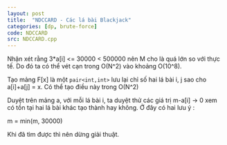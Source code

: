```yaml
---
layout: post
title:  "NDCCARD - Các lá bài Blackjack"
categories: [dp, brute-force]
code: NDCCARD
src: NDCCARD.cpp
---
```



Nhận xét rằng 3*a[i] <= 30000 < 500000 nên M cho là quá lớn so với thực tế. Do đó ta có thể vét cạn trong O(N^2) vào khoảng O(10^8).

Tạo mảng F[x] là một `pair<int,int>` lưu lại chỉ số hai lá bài i, j sao cho a[i]+a[j] = x. Có thể tạo điều này trong O(N^2)

Duyệt trên mảng a, với mỗi lá bài i, ta duyệt thử các giá trị m-a[i] -> 0 xem có tồn tại hai lá bài khác tạo thành hay không. Ở đây có hai lưu ý :

m = min(m, 30000)

Khi đã tìm được thì nên dừng giải thuật.
